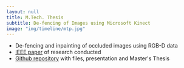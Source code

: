 ```yaml
---
layout: null
title: M.Tech. Thesis
subtitle: De-fencing of Images using Microsoft Kinect
image: "img/timeline/mtp.jpg"
---
```

* De-fencing and inpainting of occluded images using RGB-D data
* [IEEE paper](http://ieeexplore.ieee.org/document/7050696/ "A multimodal approach for image de-fencing and depth inpainting") of research conducted
* [Github repository](https://github.com/voletiv/MTP_inPainting "voletiv's Master's Thesis") with  files, presentation and Master's Thesis
